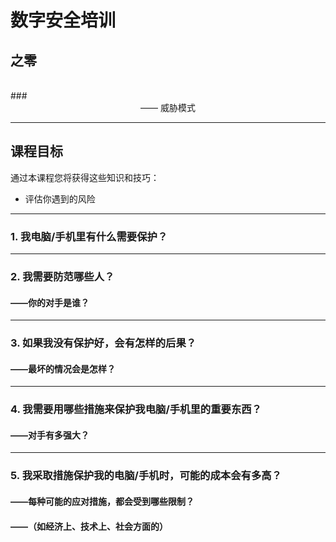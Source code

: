# 数字安全培训
## 之零
<br />
### <center> —— 威胁模式 </center>

***

## 课程目标
通过本课程您将获得这些知识和技巧：

- 评估你遇到的风险

***

### 1. 我电脑/手机里有什么需要保护？

***

### 2. 我需要防范哪些人？
#### ——你的对手是谁？

***

### 3. 如果我没有保护好，会有怎样的后果？
#### ——最坏的情况会是怎样？

***

### 4. 我需要用哪些措施来保护我电脑/手机里的重要东西？
#### ——对手有多强大？

***

### 5. 我采取措施保护我的电脑/手机时，可能的成本会有多高？ 
#### ——每种可能的应对措施，都会受到哪些限制？
#### ——（如经济上、技术上、社会方面的）
